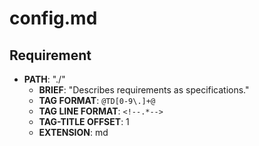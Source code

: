 # config.md

## Requirement

* **PATH**: "./"               <!-- It can be a relative or absolute path. If you use a relative path, this file is the starting point. -->
  * **BRIEF**: "Describes requirements as specifications."
  * **TAG FORMAT**: `@TD[0-9\.]+@`         <!-- Tag format must be written in ERE (Extended regular expressions) and surrounded backquotes for discriminating other comment blocks in markdown. -->
  * **TAG LINE FORMAT**: `<!--.*-->`
  * **TAG-TITLE OFFSET**: 1                <!-- Relationship between the tag and its title: default is 1 -->
  * **EXTENSION**: md

